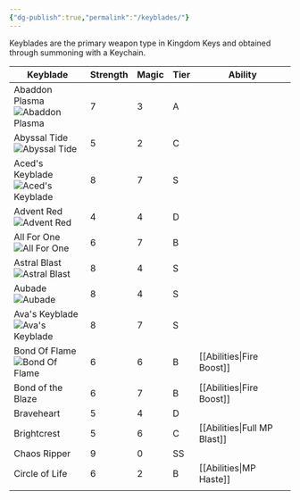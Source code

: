 ```yaml
---
{"dg-publish":true,"permalink":"/keyblades/"}
---
```


Keyblades are the primary weapon type in Kingdom Keys and obtained through summoning with a Keychain.

| Keyblade                                                                                                                                                                                                 | Strength | Magic | Tier | Ability                      |
| -------------------------------------------------------------------------------------------------------------------------------------------------------------------------------------------------------- | -------- | ----- | ---- | ---------------------------- |
| Abaddon Plasma<br>![Abaddon Plasma](https://raw.githubusercontent.com/Wehavecookies56/Kingdom-Keys/refs/heads/1.20.1/src/main/resources/assets/kingdomkeys/textures/item/keyblades/abaddon_plasma.png)   | 7        | 3     | A    |                              |
| Abyssal Tide<br>![Abyssal Tide](https://raw.githubusercontent.com/Wehavecookies56/Kingdom-Keys/refs/heads/1.20.1/src/main/resources/assets/kingdomkeys/textures/item/keyblades/abyssal_tide.png)         | 5        | 2     | C    |                              |
| Aced's Keyblade<br>![Aced's Keyblade](https://raw.githubusercontent.com/Wehavecookies56/Kingdom-Keys/refs/heads/1.20.1/src/main/resources/assets/kingdomkeys/textures/item/keyblades/aceds_keyblade.png) | 8        | 7     | S    |                              |
| Advent Red<br>![Advent Red](https://raw.githubusercontent.com/Wehavecookies56/Kingdom-Keys/refs/heads/1.20.1/src/main/resources/assets/kingdomkeys/textures/item/keyblades/advent_red.png)               | 4        | 4     | D    |                              |
| All For One<br>![All For One](https://raw.githubusercontent.com/Wehavecookies56/Kingdom-Keys/refs/heads/1.20.1/src/main/resources/assets/kingdomkeys/textures/item/keyblades/all_for_one.png)            | 6        | 7     | B    |                              |
| Astral Blast<br>![Astral Blast](https://raw.githubusercontent.com/Wehavecookies56/Kingdom-Keys/refs/heads/1.20.1/src/main/resources/assets/kingdomkeys/textures/item/keyblades/astral_blast.png)         | 8        | 4     | S    |                              |
| Aubade<br>![Aubade](https://raw.githubusercontent.com/Wehavecookies56/Kingdom-Keys/refs/heads/1.20.1/src/main/resources/assets/kingdomkeys/textures/item/keyblades/aubade.png)                           | 8        | 4     | S    |                              |
| Ava's Keyblade<br>![Ava's Keyblade](https://raw.githubusercontent.com/Wehavecookies56/Kingdom-Keys/refs/heads/1.20.1/src/main/resources/assets/kingdomkeys/textures/item/keyblades/avas_keyblade.png)    | 8        | 7     | S    |                              |
| Bond Of Flame<br>![Bond Of Flame](https://raw.githubusercontent.com/Wehavecookies56/Kingdom-Keys/refs/heads/1.20.1/src/main/resources/assets/kingdomkeys/textures/item/keyblades/bond_of_flame.png)      | 6        | 6     | B    | [[Abilities\|Fire Boost]]    |
| Bond of the Blaze                                                                                                                                                                                        | 6        | 7     | B    | [[Abilities\|Fire Boost]]    |
| Braveheart                                                                                                                                                                                               | 5        | 4     | D    |                              |
| Brightcrest                                                                                                                                                                                              | 5        | 6     | C    | [[Abilities\|Full MP Blast]] |
| Chaos Ripper                                                                                                                                                                                             | 9        | 0     | SS   |                              |
| Circle of Life                                                                                                                                                                                           | 6        | 2     | B    | [[Abilities\|MP Haste]]      |
|                                                                                                                                                                                                          |          |       |      |                              |
